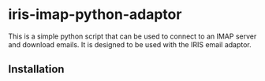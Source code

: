 # iris-imap-python-adaptor

This is a simple python script that can be used to connect to an IMAP server and download emails. It is designed to be used with the IRIS email adaptor.

## Installation

